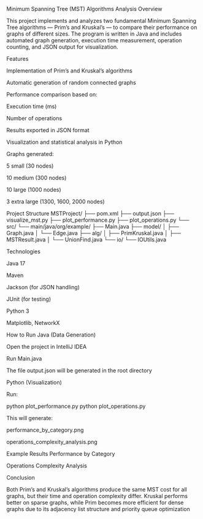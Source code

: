 Minimum Spanning Tree (MST) Algorithms Analysis
Overview

This project implements and analyzes two fundamental Minimum Spanning Tree algorithms — Prim’s and Kruskal’s — to compare their performance on graphs of different sizes. The program is written in Java and includes automated graph generation, execution time measurement, operation counting, and JSON output for visualization.

Features

Implementation of Prim’s and Kruskal’s algorithms

Automatic generation of random connected graphs

Performance comparison based on:

Execution time (ms)

Number of operations

Results exported in JSON format

Visualization and statistical analysis in Python

Graphs generated:

5 small (30 nodes)

10 medium (300 nodes)

10 large (1000 nodes)

3 extra large (1300, 1600, 2000 nodes)

Project Structure
MSTProject/
├── pom.xml
├── output.json
├── visualize_mst.py
├── plot_performance.py
├── plot_operations.py
└── src/
    └── main/java/org/example/
        ├── Main.java
        ├── model/
        │   ├── Graph.java
        │   └── Edge.java
        ├── alg/
        │   ├── PrimKruskal.java
        │   ├── MSTResult.java
        │   └── UnionFind.java
        └── io/
            └── IOUtils.java

Technologies

Java 17

Maven

Jackson (for JSON handling)

JUnit (for testing)

Python 3

Matplotlib, NetworkX

How to Run
Java (Data Generation)

Open the project in IntelliJ IDEA

Run Main.java

The file output.json will be generated in the root directory

Python (Visualization)

Run:

python plot_performance.py
python plot_operations.py


This will generate:

performance_by_category.png

operations_complexity_analysis.png

Example Results
Performance by Category

Operations Complexity Analysis

Conclusion

Both Prim’s and Kruskal’s algorithms produce the same MST cost for all graphs, but their time and operation complexity differ. Kruskal performs better on sparse graphs, while Prim becomes more efficient for dense graphs due to its adjacency list structure and priority queue optimization
